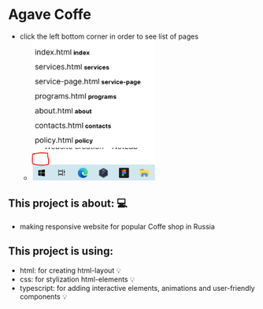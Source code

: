 # Agave Coffe
- click the left bottom corner in order to see list of pages
  - <img src="https://github.com/Vlad-Vasinev/Vlad-Vasinev/blob/main/list%20of%20pages.PNG" width="250">
## This project is about: 💻
- making responsive website for popular Coffe shop in Russia

## This project is using:
- html: for creating html-layout 💡
- css: for stylization html-elements 💡
- typescript: for adding interactive elements, animations and user-friendly components 💡
